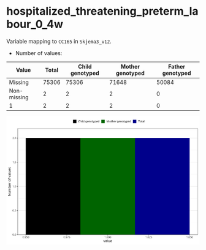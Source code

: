 # hospitalized_threatening_preterm_labour_0_4w
Variable mapping to `CC165` in `Skjema3_v12`.
- Number of values:

| Value | Total | Child genotyped | Mother genotyped | Father genotyped |
| ----- | ----- | --------------- | ---------------- | ---------------- |
| Missing | 75306 | 75306 | 71648 | 50084 |
| Non-missing | 2 | 2 | 2 | 0 |
| 1 | 2 | 2 | 2 | 0 |



![](hospitalized_threatening_preterm_labour_0_4w_n.png)



